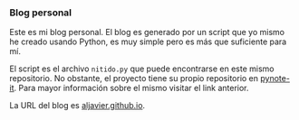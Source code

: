### Blog personal ###

Este es mi blog personal. El blog es generado por un script que yo 
mismo he creado usando Python, es muy simple pero es más que suficiente
para mí.

El script es el archivo `nitido.py` que puede encontrarse en este mismo
repositorio. No obstante, el proyecto tiene su propio repositorio en 
[pynote-it](https://github.com/aljavier/pynote-it). Para mayor información
sobre el mismo visitar el link anterior.

La URL del blog es [aljavier.github.io](http://aljavier.github.io/).



